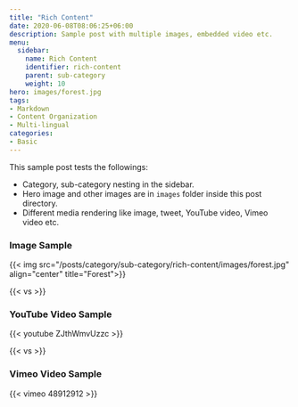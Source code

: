```yaml
---
title: "Rich Content"
date: 2020-06-08T08:06:25+06:00
description: Sample post with multiple images, embedded video etc.
menu:
  sidebar:
    name: Rich Content
    identifier: rich-content
    parent: sub-category
    weight: 10
hero: images/forest.jpg
tags:
- Markdown
- Content Organization
- Multi-lingual
categories:
- Basic
---
```


This sample post tests the followings:

- Category, sub-category nesting in the sidebar.
- Hero image and other images are in `images` folder inside this post directory.
- Different media rendering like image, tweet, YouTube video, Vimeo video etc.

### Image Sample

{{< img src="/posts/category/sub-category/rich-content/images/forest.jpg" align="center" title="Forest">}}

{{< vs >}}

### YouTube Video Sample

{{< youtube ZJthWmvUzzc >}}

{{< vs >}}

### Vimeo Video Sample

{{< vimeo 48912912 >}}
